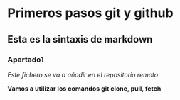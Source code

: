 # Primeros pasos git y github
## Esta es la sintaxis de markdown
### Apartado1

*Este fichero se va a añadir en el repositorio remoto*

**Vamos a utilizar los comandos git clone, pull, fetch**
